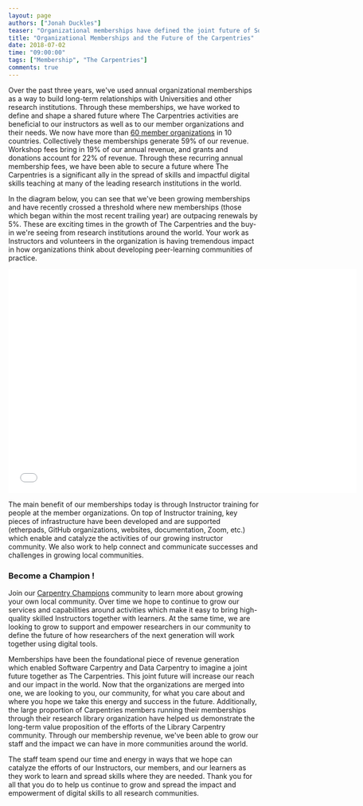 ```yaml
---
layout: page
authors: ["Jonah Duckles"]
teaser: "Organizational memberships have defined the joint future of Software Carpentry and Data Carpentry together as The Carpentries"
title: "Organizational Memberships and the Future of the Carpentries"
date: 2018-07-02
time: "09:00:00"
tags: ["Membership", "The Carpentries"]
comments: true
---
```


Over the past three years, we've used annual organizational memberships as a way to build long-term relationships with Universities and other research institutions. Through these memberships, we have worked to define and shape a shared future where The Carpentries activities are beneficial to our instructors as well as to our member organizations and their needs. We now have more than [60 member organizations](http://static.carpentries.org/members/) in 10 countries. Collectively these memberships generate 59% of our revenue. Workshop fees bring in 19% of our annual revenue, and grants and donations account for 22% of revenue. Through these recurring annual membership fees, we have been able to secure a future where The Carpentries is a significant ally in the spread of skills and impactful digital skills teaching at many of the leading research institutions in the world.

In the diagram below, you can see that we've been growing memberships and have recently crossed a threshold where new memberships (those which began within the most recent trailing year) are outpacing renewals by 5%. These are exciting times in the growth of The Carpentries and the buy-in we're seeing from research institutions around the world. Your work as Instructors and volunteers in the organization is having tremendous impact in how organizations think about developing peer-learning communities of practice.

<iframe src="{{ site.urlimg }}blog/2018/07/membership_sankey.html" width="700" height="450" frameborder="0" style="border:0"></iframe>

The main benefit of our memberships today is through Instructor training for people at the member organizations. On top of Instructor training, key pieces of infrastructure have been developed and are supported (etherpads, GitHub organizations, websites, documentation, Zoom, etc.) which enable and catalyze the activities of our growing instructor community. We also work to help connect and communicate successes and challenges in growing local communities. 

### Become a Champion !

Join our [Carpentry Champions](http://static.carpentries.org/community/#champions) community to learn more about growing your own local community. Over time we hope to continue to grow our services and capabilities around activities which make it easy to bring high-quality skilled Instructors together with learners. At the same time, we are looking to grow to support and empower researchers in our community to define the future of how researchers of the next generation will work together using digital tools.

Memberships have been the foundational piece of revenue generation which enabled Software Carpentry and Data Carpentry to imagine a joint future together as The Carpentries. This joint future will increase our reach and our impact in the world. Now that the organizations are merged into one, we are looking to you, our community, for what you care about and where you hope we take this energy and success in the future. Additionally, the large proportion of Carpentries members running their memberships through their research library organization have helped us demonstrate the long-term value proposition of the efforts of the Library Carpentry community. Through our membership revenue, we've been able to grow our staff and the impact we can have in more communities around the world.

The staff team spend our time and energy in ways that we hope can catalyze the efforts of our Instructors, our members, and our learners as they work to learn and spread skills where they are needed. Thank you for all that you do to help us continue to grow and spread the impact and empowerment of digital skills to all research communities.
